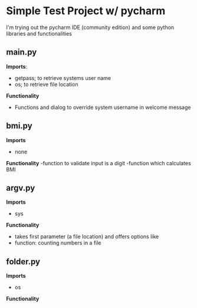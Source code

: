 # Simple Test Project w/ pycharm
I'm trying out the pycharm IDE (community edition) and some python libraries and functionalities

## main.py

**Imports**: 
- getpass; to retrieve systems user name
- os; to retrieve file location

**Functionality**
- Functions and dialog to override system username in welcome message

## bmi.py

**Imports**
- none

**Functionality**
-function to validate input is a digit
-function which calculates BMI

## argv.py
**Imports**
- sys

**Functionality**
- takes first parameter (a file location) and offers options like
- function: counting numbers in a file

## folder.py
**Imports**
- os

**Functionality**